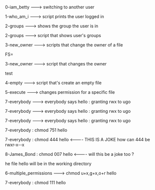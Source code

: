 
0-iam_betty ---> switching to another user

1-who_am_i ---> script prints the user logged in

2-groups ---> shows the group the user is in


2-groups ---> script that shows user's groups


3-new_owner ---> scripts that change the owner of a file


FS=


3-new_owner --->  script that changes the owner


test


4-empty ---> script that's create an empty file


5-execute ---> changes permission for a specific file


7-everybody ---> everybody says hello : granting rwx to ugo


 7-everybody ---> everybody says hello : granting rwx to ugo


7-everybody ---> everybody says hello : granting rwx to ugo


7-everybody : chmod 751 hello


7-everybody : chmod 444 hello <---- THIS IS A JOKE how can 444 be rwxr-x--x


 8-James_Bond : chmod 007 hello <---- will this be a joke too ?


he file hello will be in the working directory


6-multiple_permissions ---> chmod u+x,g+x,o+r hello


 7-everybody : chmod 111 hello

